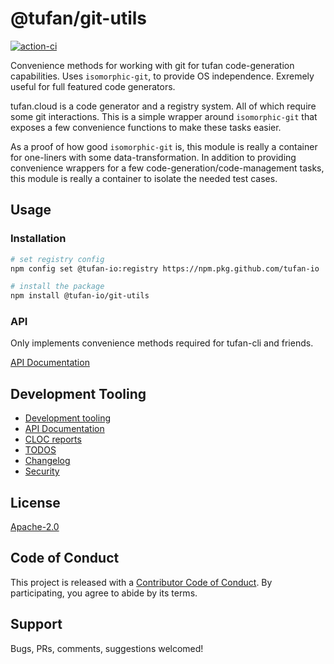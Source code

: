 # @tufan/git-utils

[![action-ci](https://github.com/tufan-io/git-utils/workflows/action-ci/badge.svg)](https://github.com/tufan-io/git-utils/actions)

Convenience methods for working with git for tufan code-generation capabilities.
Uses `isomorphic-git`, to provide OS independence. Exremely useful for full featured
code generators.

tufan.cloud is a code generator and a registry system. All of which require
some git interactions. This is a simple wrapper around `isomorphic-git` that
exposes a few convenience functions to make these tasks easier.

As a proof of how good `isomorphic-git` is, this module is really a container
for one-liners with some data-transformation. In addition to providing convenience
wrappers for a few code-generation/code-management tasks, this module is really
a container to isolate the needed test cases.

## Usage

### Installation
```bash
# set registry config
npm config set @tufan-io:registry https://npm.pkg.github.com/tufan-io

# install the package
npm install @tufan-io/git-utils
```

### API
Only implements convenience methods required for tufan-cli and friends.

[API Documentation](docs/api-md/globals.md)

## Development Tooling
- [Development tooling](docs/DevTools.md)
- [API Documentation](docs/api-md/globals.md)
- [CLOC reports](docs/cloc.md)
- [TODOS](docs/TODOs.md)
- [Changelog](CHANGELOG.md)
- [Security](SECURITY.md)

## License
[Apache-2.0](LICENSE.md)

## Code of Conduct
This project is released with a [Contributor Code of Conduct](code-of-conduct.md).
By participating, you agree to abide by its terms.

## Support
Bugs, PRs, comments, suggestions welcomed!
